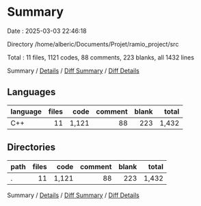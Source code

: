 # Summary

Date : 2025-03-03 22:46:18

Directory /home/alberic/Documents/Projet/ramio_project/src

Total : 11 files,  1121 codes, 88 comments, 223 blanks, all 1432 lines

Summary / [Details](details.md) / [Diff Summary](diff.md) / [Diff Details](diff-details.md)

## Languages
| language | files | code | comment | blank | total |
| :--- | ---: | ---: | ---: | ---: | ---: |
| C++ | 11 | 1,121 | 88 | 223 | 1,432 |

## Directories
| path | files | code | comment | blank | total |
| :--- | ---: | ---: | ---: | ---: | ---: |
| . | 11 | 1,121 | 88 | 223 | 1,432 |

Summary / [Details](details.md) / [Diff Summary](diff.md) / [Diff Details](diff-details.md)
